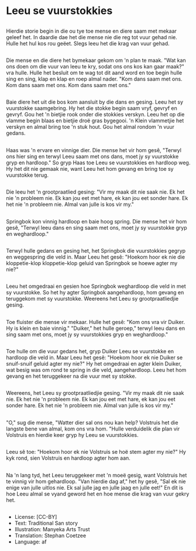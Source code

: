 # Leeu se vuurstokkies

##
Hierdie storie begin in die ou tye toe mense en diere saam met mekaar geleef het. In daardie dae het die mense nie die reg tot vuur gehad nie. Hulle het hul kos rou geëet. Slegs leeu het die krag van vuur gehad.

##
Die mense en die diere het bymekaar gekom om 'n plan te maak. "Wat kan ons doen om die vuur van leeu te kry, sodat ons ons kos kan gaar maak?" vra hulle. Hulle het besluit om te wag tot dit aand word en toe begin hulle sing en sing, klap en klap en roep almal nader. "Kom dans saam met ons. Kom dans saam met ons. Kom dans saam met ons."

##
Baie diere het uit die bos kom aansluit by die dans en gesing. Leeu het sy vuurstokke saamgebring. Hy het die stokke begin saam vryf, gevryf en gevryf. Gou het 'n bietjie rook onder die stokkies verskyn. Leeu het op die vlamme begin blaas en bietjie droë gras bygegooi. 'n Klein vlammetjie het verskyn en almal bring toe 'n stuk hout. Gou het almal rondom 'n vuur gedans.

##
Haas was 'n ervare en vinnige dier. Die mense het vir hom gesê, "Terwyl ons hier sing en terwyl Leeu saam met ons dans, moet jy sy vuurstokke gryp en hardloop." So gryp Haas toe Leeu se vuurstokkies en hardloop weg. Hy het dit nie gemaak nie, want Leeu het hom gevang en bring toe sy vuurstokke terug.

##
Die leeu het 'n grootpraatlied gesing: "Vir my maak dit nie saak nie. Ek het nie 'n probleem nie. Ek kan jou eet met hare, ek kan jou eet sonder hare. Ek het nie 'n probleem nie. Almal van julle is kos vir my."

##
Springbok kon vinnig hardloop en baie hoog spring. Die mense het vir hom gesê, "Terwyl leeu dans en sing saam met ons, moet jy sy vuurstokke gryp en weghardloop."

##
Terwyl hulle gedans en gesing het, het Springbok die vuurstokkies gegryp en weggespring die veld in. Maar Leeu het gesê: "Hoekom hoor ek nie die kloppetie-klop kloppetie-klop geluid van Springbok se hoewe agter my nie?"

##
Leeu het omgedraai en gesien hoe Springbok weghardloop die veld in met sy vuurstokke. So het hy agter Springbok aangehardloop, hom gevang en teruggekom met sy vuurstokke. Weereens het Leeu sy grootpraatliedjie gesing.

##
Toe fluister die mense vir mekaar. Hulle het gesê: "Kom ons vra vir Duiker. Hy is klein en baie vinnig." "Duiker," het hulle geroep," terwyl leeu dans en sing saam met ons, moet jy sy vuurstokkies gryp en weghardloop."

##
Toe hulle om die vuur gedans het, gryp Duiker Leeu se vuurstokke en hardloop die veld in. Maar Leeu het gesê: "Hoekom hoor ek nie Duiker se snuif-snuif geluid agter my nie?" Hy het omgedraai en agter klein Duiker, wat besig was om rond te spring in die veld, aangehardloop. Leeu het hom gevang en het teruggekeer na die vuur met sy stokke.

##
Weereens, het Leeu sy grootpraatliedjie gesing. "Vir my maak dit nie saak nie. Ek het nie 'n probleem nie. Ek kan jou eet met hare, ek kan jou eet sonder hare. Ek het nie 'n probleem nie. Almal van julle is kos vir my."

##
"O," sug die mense, "Watter dier sal ons nou kan help? Volstruis het die langste bene van almal, kom ons vra hom. "Hulle verduidelik die plan vir Volstruis en hierdie keer gryp hy Leeu se vuurstokkies.

##
Leeu sê toe: "Hoekom hoor ek nie Volstruis se hoë stem agter my nie?" Hy kyk rond, sien Volstruis en hardloop agter hom aan.

##
Na 'n lang tyd, het Leeu teruggekeer met 'n moeë gesig, want Volstruis het te vinnig vir hom gehardloop. "Van hierdie dag af," het hy gesê, "Sal ek nie enige van julle uitlos nie. Ek sal julle jag en julle jaag en julle eet!" En dit is hoe Leeu almal se vyand geword het en hoe mense die krag van vuur gekry het.

##
* License: [CC-BY]
* Text: Traditional San story
* Illustration: Manyeka Arts Trust
* Translation: Stephan Coetzee
* Language: af
